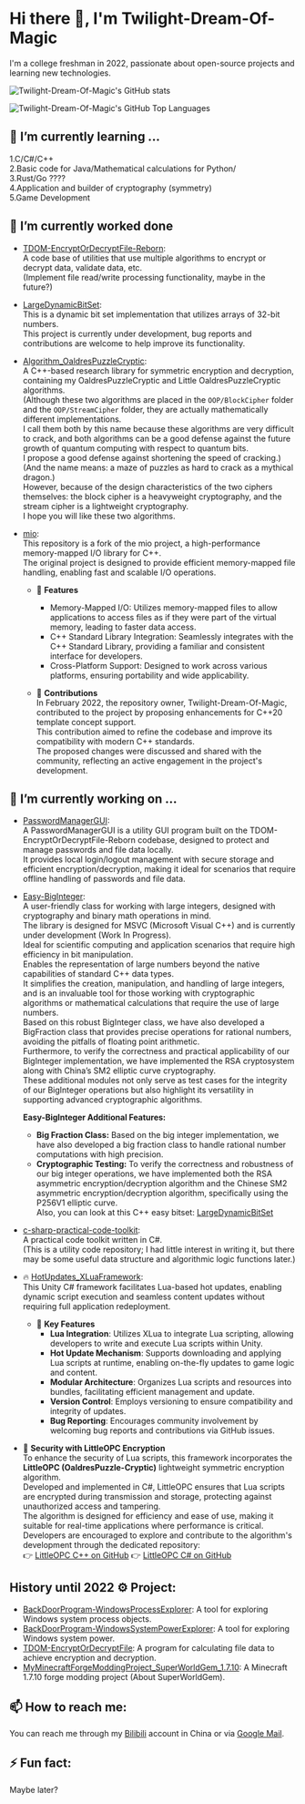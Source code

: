 # Hi there 👋, I'm Twilight-Dream-Of-Magic

I'm a college freshman in 2022, passionate about open-source projects and learning new technologies.

![Twilight-Dream-Of-Magic's GitHub stats](https://github-readme-stats.vercel.app/api?username=Twilight-Dream-Of-Magic&show_icons=true&theme=radical)

![Twilight-Dream-Of-Magic's GitHub Top Languages](https://github-readme-stats.vercel.app/api/top-langs/?username=Twilight-Dream-Of-Magic&layout=compact&theme=tokyonight&show_icons=true)

## 🌱 I’m currently learning ...

1.C\/C#\/C++   
2.Basic code for Java/Mathematical calculations for Python/   
3.Rust\/Go ????   
4.Application and builder of cryptography (symmetry)   
5.Game Development   

## 📖 I’m currently worked done

- [TDOM-EncryptOrDecryptFile-Reborn](https://github.com/Twilight-Dream-Of-Magic/TDOM-EncryptOrDecryptFile-Reborn):  
  A code base of utilities that use multiple algorithms to encrypt or decrypt data, validate data, etc.  
  (Implement file read/write processing functionality, maybe in the future?)

- [LargeDynamicBitSet](https://github.com/Twilight-Dream-Of-Magic/LargeDynamicBitSet):  
  This is a dynamic bit set implementation that utilizes arrays of 32-bit numbers.  
  This project is currently under development, bug reports and contributions are welcome to help improve its functionality.

- [Algorithm_OaldresPuzzleCryptic](https://github.com/Twilight-Dream-Of-Magic/Algorithm_OaldresPuzzleCryptic):  
  A C++-based research library for symmetric encryption and decryption, containing my OaldresPuzzleCryptic and Little OaldresPuzzleCryptic algorithms.  
  (Although these two algorithms are placed in the `OOP/BlockCipher` folder and the `OOP/StreamCipher` folder, they are actually mathematically different implementations.  
  I call them both by this name because these algorithms are very difficult to crack, and both algorithms can be a good defense against the future growth of quantum computing with respect to quantum bits.  
  I propose a good defense against shortening the speed of cracking.)  
  (And the name means: a maze of puzzles as hard to crack as a mythical dragon.)  
  However, because of the design characteristics of the two ciphers themselves: the block cipher is a heavyweight cryptography, and the stream cipher is a lightweight cryptography.  
  I hope you will like these two algorithms.

- [mio](https://github.com/Twilight-Dream-Of-Magic/mio):  
  This repository is a fork of the mio project, a high-performance memory-mapped I/O library for C++.  
  The original project is designed to provide efficient memory-mapped file handling, enabling fast and scalable I/O operations.  

  - 🔧 **Features**
    - Memory-Mapped I/O: Utilizes memory-mapped files to allow applications to access files as if they were part of the virtual memory, leading to faster data access.
    - C++ Standard Library Integration: Seamlessly integrates with the C++ Standard Library, providing a familiar and consistent interface for developers.
    - Cross-Platform Support: Designed to work across various platforms, ensuring portability and wide applicability.

  - 🔄 **Contributions**  
    In February 2022, the repository owner, Twilight-Dream-Of-Magic, contributed to the project by proposing enhancements for C++20 template concept support.  
    This contribution aimed to refine the codebase and improve its compatibility with modern C++ standards.  
    The proposed changes were discussed and shared with the community, reflecting an active engagement in the project's development.

## 🔭 I’m currently working on ...

- [PasswordManagerGUI](https://github.com/Twilight-Dream-Of-Magic/PasswordManagerGUI):  
  A PasswordManagerGUI is a utility GUI program built on the TDOM-EncryptOrDecryptFile-Reborn codebase, designed to protect and manage passwords and file data locally.  
  It provides local login/logout management with secure storage and efficient encryption/decryption, making it ideal for scenarios that require offline handling of passwords and file data.

- [Easy-BigInteger](https://github.com/Twilight-Dream-Of-Magic/Easy-BigInteger):  
  A user-friendly class for working with large integers, designed with cryptography and binary math operations in mind.  
  The library is designed for MSVC (Microsoft Visual C++) and is currently under development (Work In Progress).  
  Ideal for scientific computing and application scenarios that require high efficiency in bit manipulation.  
  Enables the representation of large numbers beyond the native capabilities of standard C++ data types.  
  It simplifies the creation, manipulation, and handling of large integers, and is an invaluable tool for those working with cryptographic algorithms or mathematical calculations that require the use of large numbers.  
  Based on this robust BigInteger class, we have also developed a BigFraction class that provides precise operations for rational numbers, avoiding the pitfalls of floating point arithmetic.  
  Furthermore, to verify the correctness and practical applicability of our BigInteger implementation, we have implemented the RSA cryptosystem along with China’s SM2 elliptic curve cryptography.  
  These additional modules not only serve as test cases for the integrity of our BigInteger operations but also highlight its versatility in supporting advanced cryptographic algorithms.

  **Easy-BigInteger Additional Features:**
  - **Big Fraction Class:** Based on the big integer implementation, we have also developed a big fraction class to handle rational number computations with high precision.
  - **Cryptographic Testing:** To verify the correctness and robustness of our big integer operations, we have implemented both the RSA asymmetric encryption/decryption algorithm and the Chinese SM2 asymmetric encryption/decryption algorithm, specifically using the P256V1 elliptic curve.  
    Also, you can look at this C++ easy bitset: [LargeDynamicBitSet](https://github.com/Twilight-Dream-Of-Magic/LargeDynamicBitSet)

- [c-sharp-practical-code-toolkit](https://github.com/Twilight-Dream-Of-Magic/c-sharp-practical-code-toolkit):  
  A practical code toolkit written in C#.  
  (This is a utility code repository; I had little interest in writing it, but there may be some useful data structure and algorithmic logic functions later.)

- 🔥 [HotUpdates_XLuaFramework](https://github.com/Twilight-Dream-Of-Magic/HotUpdates_XLuaFramework):  
  This Unity C# framework facilitates Lua-based hot updates, enabling dynamic script execution and seamless content updates without requiring full application redeployment.

  - 🔧 **Key Features**
    - **Lua Integration**: Utilizes XLua to integrate Lua scripting, allowing developers to write and execute Lua scripts within Unity.
    - **Hot Update Mechanism**: Supports downloading and applying Lua scripts at runtime, enabling on-the-fly updates to game logic and content.
    - **Modular Architecture**: Organizes Lua scripts and resources into bundles, facilitating efficient management and update.
    - **Version Control**: Employs versioning to ensure compatibility and integrity of updates.
    - **Bug Reporting**: Encourages community involvement by welcoming bug reports and contributions via GitHub issues.

- 🔐 **Security with LittleOPC Encryption**  
  To enhance the security of Lua scripts, this framework incorporates the **LittleOPC (OaldresPuzzle-Cryptic)** lightweight symmetric encryption algorithm.  
  Developed and implemented in C#, LittleOPC ensures that Lua scripts are encrypted during transmission and storage, protecting against unauthorized access and tampering.  
  The algorithm is designed for efficiency and ease of use, making it suitable for real-time applications where performance is critical.  
  Developers are encouraged to explore and contribute to the algorithm's development through the dedicated repository:  
  👉 [LittleOPC C++ on GitHub](https://github.com/Twilight-Dream-Of-Magic/Algorithm_OaldresPuzzleCryptic/OOP/StreamCipher)
  👉 [LittleOPC C# on GitHub](https://github.com/Twilight-Dream-Of-Magic/HotUpdates_XLuaFramework/blob/main/Assets/Scripts/TwilightDreamOfMagical/CustomSecurity/SED/LittleOPC_Wrapper.cs)


## History until 2022 ⚙️ Project:

- [BackDoorProgram-WindowsProcessExplorer](https://github.com/Twilight-Dream-Of-Magic/BackDoorProgram-WindowsProcessExplorer): A tool for exploring Windows system process objects.
- [BackDoorProgram-WindowsSystemPowerExplorer](https://github.com/Twilight-Dream-Of-Magic/BackDoorProgram-WindowsSystemPowerExplorer): A tool for exploring Windows system power.
- [TDOM-EncryptOrDecryptFile](https://github.com/Twilight-Dream-Of-Magic/TDOM-EncryptOrDecryptFile): A program for calculating file data to achieve encryption and decryption.
- [MyMinecraftForgeModdingProject_SuperWorldGem_1.7.10](https://github.com/Twilight-Dream-Of-Magic/MyMinecraftForgeModdingProject_SuperWorldGem_1.7.10): A Minecraft 1.7.10 forge modding project (About SuperWorldGem).

## 📫 How to reach me: 

You can reach me through my [Bilibili](https://space.bilibili.com/21974189) account in China or via [Google Mail](mailto:yujiang1187791459@gmail.com).

## ⚡ Fun fact: 

Maybe later?

<!--
**Twilight-Dream-Of-Magic/Twilight-Dream-Of-Magic** is a ✨ _special_ ✨ repository because its `README.md` (this file) appears on your GitHub profile.

Here are some ideas to get you started:

- 🔭 I’m currently working on ...
- 🌱 I’m currently learning ...
- 👯 I’m looking to collaborate on ...
- 🤔 I’m looking for help with ...
- 💬 Ask me about ...
- 📫 How to reach me: ...
- 😄 Pronouns: ...
- ⚡ Fun fact: ...
-->
